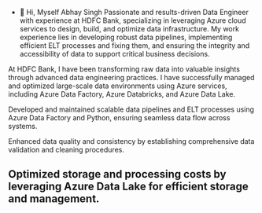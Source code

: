 - 👋 Hi, Myself Abhay Singh
Passionate and results-driven Data Engineer with experience at HDFC Bank, specializing in leveraging Azure cloud services to design, build, and optimize data infrastructure. My work experience lies in developing robust data pipelines, implementing efficient ELT processes and fixing them, and ensuring the integrity and accessibility of data to support critical business decisions.

At HDFC Bank, I have been transforming raw data into valuable insights through advanced data engineering practices. I have successfully managed and optimized large-scale data environments using Azure services, including Azure Data Factory, Azure Databricks, and Azure Data Lake.

Developed and maintained scalable data pipelines and ELT processes using Azure Data Factory and Python, ensuring seamless data flow across systems.

Enhanced data quality and consistency by establishing comprehensive data validation and cleaning procedures.

Optimized storage and processing costs by leveraging Azure Data Lake for efficient storage and management.
-

<!---
Abhay2807/Abhay2807 is a ✨ special ✨ repository because its `README.md` (this file) appears on your GitHub profile.
You can click the Preview link to take a look at your changes.
--->
